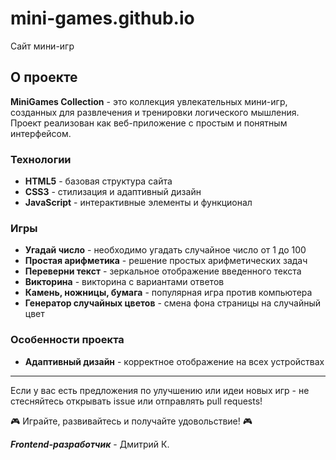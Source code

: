 # mini-games.github.io
Сайт мини-игр

## О проекте
**MiniGames Collection** - это коллекция увлекательных мини-игр, созданных для развлечения и тренировки логического мышления. Проект реализован как веб-приложение с простым и понятным интерфейсом.

### Технологии
+ **HTML5** - базовая структура сайта
+ **CSS3** - стилизация и адаптивный дизайн
+ **JavaScript** - интерактивные элементы и функционал

### Игры
+ **Угадай число** - необходимо угадать случайное число от 1 до 100
+ **Простая арифметика** - решение простых арифметических задач
+ **Переверни текст** - зеркальное отображение введенного текста
+ **Викторина** - викторина с вариантами ответов
+ **Камень, ножницы, бумага** - популярная игра против компьютера
+ **Генератор случайных цветов** - смена фона страницы на случайный цвет

### Особенности проекта
+ **Адаптивный дизайн** - корректное отображение на всех устройствах

___
Если у вас есть предложения по улучшению или идеи новых игр - не стесняйтесь открывать issue или отправлять pull requests!

:video_game: Играйте, развивайтесь и получайте удовольствие! :video_game:

***Frontend-разработчик*** - Дмитрий К.
